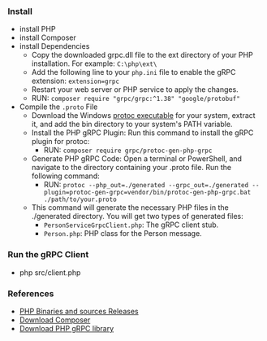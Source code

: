 ### Install 
- install PHP
- install Composer
- install Dependencies
    - Copy the downloaded grpc.dll file to the ext directory of your PHP installation. For example: `C:\php\ext\`
    - Add the following line to your `php.ini` file to enable the gRPC extension: `extension=grpc`
    - Restart your web server or PHP service to apply the changes.
    - RUN: `composer require "grpc/grpc:^1.38" "google/protobuf"`
- Compile the `.proto` File
    - Download the Windows [protoc executable](https://github.com/protocolbuffers/protobuf/releases) for your system, extract it, and add the bin directory to your system's PATH variable.
    - Install the PHP gRPC Plugin: Run this command to install the gRPC plugin for protoc:
        - RUN: `composer require grpc/protoc-gen-php-grpc`
    - Generate PHP gRPC Code: Open a terminal or PowerShell, and navigate to the directory containing your .proto file. Run the following command:
        - RUN: `protoc --php_out=./generated --grpc_out=./generated --plugin=protoc-gen-grpc=vendor/bin/protoc-gen-php-grpc.bat ./path/to/your.proto`
    - This command will generate the necessary PHP files in the ./generated directory. You will get two types of generated files:
        - `PersonServiceGrpcClient.php`: The gRPC client stub.
        - `Person.php`: PHP class for the Person message.

### Run the gRPC Client
- php src/client.php

### References
- [PHP Binaries and sources Releases](https://windows.php.net/download#php-8.3)
- [Download Composer](https://getcomposer.org/download/)
- [Download PHP gRPC library](https://pecl.php.net/package/grpc)